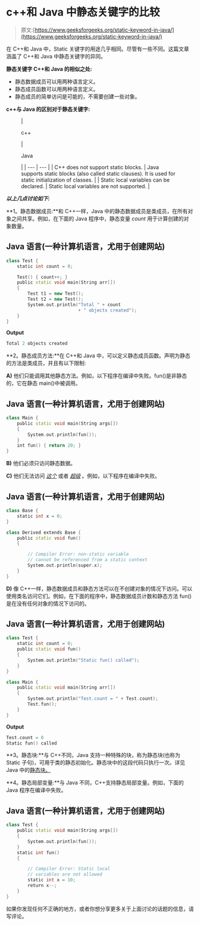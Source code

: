 # c++和 Java 中静态关键字的比较

> 原文:[https://www.geeksforgeeks.org/static-keyword-in-java/](https://www.geeksforgeeks.org/static-keyword-in-java/)

在 C++和 Java 中，Static 关键字的用途几乎相同。尽管有一些不同。这篇文章涵盖了 C++和 Java 中静态关键字的异同。

**静态关键字 C++和 Java 的相似之处:**

*   静态数据成员可以用两种语言定义。
*   静态成员函数可以用两种语言定义。
*   静态成员的简单访问是可能的，不需要创建一些对象。

**c++与 Java 的区别对于静态关键字:**

<figure class="table">

| 

c++

 | 

Java

 |
| --- | --- |
| C++ does not support static blocks. | Java supports static blocks (also called static clauses). It is used for static initialization of classes. |
| Static local variables can be declared. | Static local variables are not supported. |

</figure>

***以上几点讨论如下:***

**1。静态数据成员:**和 C++一样，Java 中的静态数据成员是类成员，在所有对象之间共享。例如，在下面的 Java 程序中，静态变量 *count* 用于计算创建的对象数量。

## Java 语言(一种计算机语言，尤用于创建网站)

```cpp
class Test {
    static int count = 0;

    Test() { count++; }
    public static void main(String arr[])
    {
        Test t1 = new Test();
        Test t2 = new Test();
        System.out.println("Total " + count
                           + " objects created");
    }
}
```

**Output**

```cpp
Total 2 objects created
```

**2。静态成员方法:**在 C++和 Java 中，可以定义静态成员函数。声明为静态的方法是类成员，并且有以下限制:

**A)** 他们只能调用其他静态方法。例如，以下程序在编译中失败。fun()是非静态的，它在静态 main()中被调用。

## Java 语言(一种计算机语言，尤用于创建网站)

```cpp
class Main {
    public static void main(String args[])
    {
        System.out.println(fun());
    }
    int fun() { return 20; }
}
```

**B)** 他们必须只访问静态数据。

**C)** 他们无法访问 [*这个*](https://www.geeksforgeeks.org/this-pointer-in-c/) [](http://docs.oracle.com/javase/tutorial/java/javaOO/thiskey.html)或者 [*超级*](https://www.geeksforgeeks.org/super-keyword/) 。例如，以下程序在编译中失败。

## Java 语言(一种计算机语言，尤用于创建网站)

```cpp
class Base {
    static int x = 0;
}

class Derived extends Base {
    public static void fun()
    {

        // Compiler Error: non-static variable
        // cannot be referenced from a static context
        System.out.println(super.x);
    }
}
```

**D)** 像 C++一样，静态数据成员和静态方法可以在不创建对象的情况下访问。可以使用类名访问它们。例如，在下面的程序中，静态数据成员计数和静态方法 fun()是在没有任何对象的情况下访问的。

## Java 语言(一种计算机语言，尤用于创建网站)

```cpp
class Test {
    static int count = 0;
    public static void fun()
    {
        System.out.println("Static fun() called");
    }
}

class Main {
    public static void main(String arr[])
    {
        System.out.println("Test.count = " + Test.count);
        Test.fun();
    }
}
```

**Output**

```cpp
Test.count = 0
Static fun() called
```

**3。静态块:**与 C++不同，Java 支持一种特殊的块，称为静态块(也称为 Static 子句)，可用于类的静态初始化。静态块中的这段代码只执行一次。详见 Java 中的[静态块。](https://www.geeksforgeeks.org/g-fact-79/)

**4。静态局部变量:**与 Java 不同，C++支持静态局部变量。例如，下面的 Java 程序在编译中失败。

## Java 语言(一种计算机语言，尤用于创建网站)

```cpp
class Test {
    public static void main(String args[])
    {
        System.out.println(fun());
    }
    static int fun()
    {

        // Compiler Error: Static local
        // variables are not allowed
        static int x = 10;
        return x--;
    }
}
```

如果你发现任何不正确的地方，或者你想分享更多关于上面讨论的话题的信息，请写评论。